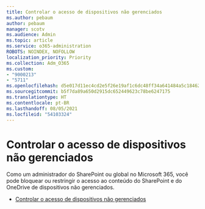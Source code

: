 ```yaml
---
title: Controlar o acesso de dispositivos não gerenciados
ms.author: pebaum
author: pebaum
manager: scotv
ms.audience: Admin
ms.topic: article
ms.service: o365-administration
ROBOTS: NOINDEX, NOFOLLOW
localization_priority: Priority
ms.collection: Adm_O365
ms.custom:
- "9000213"
- "5711"
ms.openlocfilehash: d5e017d11ec4cd2e5f26e19af1c6dc48ff34a641484a5c184625070253885354
ms.sourcegitcommit: b5f7da89a650d2915dc652449623c78be6247175
ms.translationtype: HT
ms.contentlocale: pt-BR
ms.lasthandoff: 08/05/2021
ms.locfileid: "54103324"
---
```

# <a name="control-access-from-unmanaged-devices"></a>Controlar o acesso de dispositivos não gerenciados

Como um administrador do SharePoint ou global no Microsoft 365, você pode bloquear ou restringir o acesso ao conteúdo do SharePoint e do OneDrive de dispositivos não gerenciados.

- [Controlar o acesso de dispositivos não gerenciados](https://docs.microsoft.com/sharepoint/control-access-from-unmanaged-devices)
